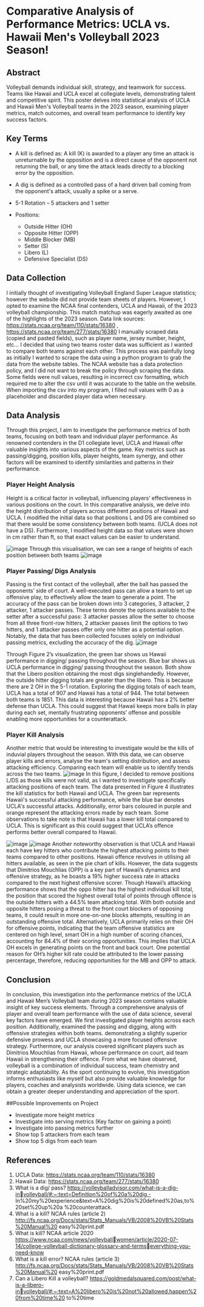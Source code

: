 # Comparative Analysis of Performance Metrics: UCLA vs. Hawaii Men's Volleyball 2023 Season!

## Abstract
Volleyball demands individual skill, strategy, and teamwork for success. Teams like Hawaii and UCLA excel at collegiate levels, demonstrating talent and competitive spirit. This poster delves into statistical analysis of UCLA and Hawaii Men's Volleyball teams in the 2023 season, examining player metrics, match outcomes, and overall team performance to identify key success factors.

## Key Terms
- A kill is defined as: A kill (K) is awarded to a player any time an attack is unreturnable by the opposition and is a direct cause of the opponent not returning the ball, or any time the attack leads directly to a blocking error by the opposition.
- A dig is defined as a controlled pass of a hard driven ball coming from the opponent's attack, usually a spike or a serve.
- 5-1 Rotation – 5 attackers and 1 setter

- Positions:
  -	Outside Hitter (OH)
  -	Opposite Hitter (OPP)
  -	Middle Blocker (MB)
  -	Setter (S)
  -	Libero (L)
  -	Defensive Specialist (DS)

## Data Collection
I initially thought of investigating Volleyball England Super League statistics; however the website did not provide team sheets of players. However, I opted to examine the NCAA final contenders, UCLA and Hawaii, of the 2023 volleyball championship. This match matchup was eagerly awaited as one of the highlights of the 2023 season.
Data link sources: https://stats.ncaa.org/team/110/stats/16380 , https://stats.ncaa.org/team/277/stats/16380
I manually scraped data (copied and pasted fields), such as player name, jersey number, height, etc... I decided that using two teams roster data was sufficient as I wanted to compare both teams against each other. This process was painfully long as initially I wanted to scrape the data using a python program to grab the data from the website tables. The NCAA website has a data protection policy, and I did not want to break the policy through scraping the data. Some fields were null values, resulting in incorrect csv formatting, which required me to alter the csv until it was accurate to the table on the website. When importing the csv into my program, I filled null values with 0 as a placeholder and discarded player data when necessary. 

## Data Analysis
Through this project, I aim to investigate the performance metrics of both teams, focusing on both team and individual player performance. As renowned contenders in the D1 collegiate level, UCLA and Hawaii offer valuable insights into various aspects of the game. Key metrics such as passing/digging, position kills, player heights, team synergy, and other factors will be examined to identify similarities and patterns in their performance.

### Player Height Analysis
Height is a critical factor in volleyball, influencing players’ effectiveness in various positions on the court. In this comparative analysis, we delve into the height distribution of players across different positions of Hawaii and UCLA. I modified the initial data so that positions L and DS are combined so that there would be some consistency between both teams. (UCLA does not have a DS). Furthermore, I modified height data so that values were shown in cm rather than ft, so that exact values can be easier to understand.

![image](https://github.com/lzam0/Volleyball-Data-Science-Project/assets/110193626/d407d0a7-5c3e-402b-90e4-f1a0c7a366a9)
Through this visualisation, we can see a range of heights of each position between both teams
![image](https://github.com/lzam0/Volleyball-Data-Science-Project/assets/110193626/430443d3-7d96-49db-b89b-de546894bf6e)


### Player Passing/ Digs Analysis
Passing is the first contact of the volleyball, after the ball has passed the opponents’ side of court. A well-executed pass can allow a team to set up offensive play, to effectively allow the team to generate a point. The accuracy of the pass can be broken down into 3 categories, 3 attacker, 2 attacker, 1 attacker passes. These terms denote the options available to the setter after a successful pass: 3 attacker passes allow the setter to choose from all three front-row hitters, 2 attacker passes limit the options to two hitters, and 1 attacker passes offer only one hitter as a potential option. Notably, the data that has been collected focuses solely on individual passing metrics, excluding the accuracy of the dig.
![image](https://github.com/lzam0/Comprehensive-Analysis-of-Performance-Metrics/assets/110193626/0e66b938-e423-4459-a9ba-35904e08b017)

Through Figure 2’s visualization, the green bar shows us Hawaii performance in digging/ passing throughout the season. Blue bar shows us UCLA performance in digging/ passing throughout the season. Both show that the Libero position obtaining the most digs singlehandedly. However, the outside hitter digging totals are greater than the libero. This is because there are 2 OH in the 5-1 rotation. Exploring the digging totals of each team, UCLA has a total of 907 and Hawaii has a total of 944. The total between both teams is 1851.
This data is interesting because Hawaii has a 2% better defense than UCLA. This could suggest that Hawaii keeps more balls in play during each set, mentally frustrating opponents’ offense and possible enabling more opportunities for a counterattack.

### Player Kill Analysis
Another metric that would be interesting to investigate would be the kills of induvial players throughout the season. With this data, we can observe player kills and errors, analyse the team's setting distribution, and assess attacking efficiency. Comparing each team will enable us to identify trends across the two teams.
![image](https://github.com/lzam0/Comprehensive-Analysis-of-Performance-Metrics/assets/110193626/c0e25891-31d9-47ee-8eb1-16150f061ea8)
In this figure, I decided to remove positions L/DS as those kills were not valid, as I wanted to investigate specifically attacking positions of each team.
The data presented in Figure 4 illustrates the kill statistics for both Hawaii and UCLA. The green bar represents Hawaii's successful attacking performance, while the blue bar denotes UCLA's successful attacks. Additionally, error bars coloured in purple and orange represent the attacking errors made by each team. Some observations to take note is that Hawaii has a lower kill total compared to UCLA. This is significant as this could suggest that UCLA’s offence performs better overall compared to Hawaii.

![image](https://github.com/lzam0/Comprehensive-Analysis-of-Performance-Metrics/assets/110193626/d15e3dc4-046c-411b-865c-1e09fc61d846)
![image](https://github.com/lzam0/Comprehensive-Analysis-of-Performance-Metrics/assets/110193626/b9207e68-a1e5-4b92-b2c6-dd31fad191ef)
Another noteworthy observation is that UCLA and Hawaii each have key hitters who contribute the highest attacking points to their teams compared to other positions. Hawaii offence revolves in utilising all hitters available, as seen in the pie chart of kills. However, the data suggests that Dimitrios Mouchlias (OPP) is a key part of Hawaii’s dynamics and offensive strategy, as he boasts a 19% higher success rate in attacks compared to the next highest offensive scorer. 
Though Hawaii’s attacking performance shows that the oppo hitter has the highest individual kill total, the position that scored the highest overall total of points through offence is the outside hitters with a 44.5% team attacking total. With both outside and opposite hitters posing a threat to the front court blockers of opposing teams, it could result in more one-on-one blocks attempts, resulting in an outstanding offensive total.
Alternatively, UCLA primarily relies on their OH for offensive points, indicating that the team offensive statistics are centered on high level, smart OH in a high number of scoring chances, accounting for 84.4% of their scoring opportunities. This implies that UCLA OH excels in generating points on the front and back court. One potential reason for OH’s higher kill rate could be attributed to the lower passing percentage, therefore, reducing opportunities for the MB and OPP to attack.

## Conclusion
In conclusion, this investigation into the performance metrics of the UCLA and Hawaii Men’s Volleyball team during 2023 season contains valuable insight of key success elements. Through a comprehensive analysis of player and overall team performance with the use of data science, several key factors have emerged. We first investigated player heights across each position. Additionally, examined the passing and digging, along with offensive strategies within both teams. demonstrating a slightly superior defensive prowess and UCLA showcasing a more focused offensive strategy.
Furthermore, our analysis covered significant players such as Dimitrios Mouchlias from Hawaii, whose performance on court, aid team Hawaii in strengthening their offence. From what we have observed, volleyball is a combination of individual success, team chemistry and strategic adaptability. As the sport continuing to evolve, this investigation informs enthusiasts like myself but also provide valuable knowledge for players, coaches and analysists worldwide. Using data science, we can obtain a greater deeper understanding and appreciation of the sport.


##Possible Improvements on Project
- Investigate more height metrics
-	Investigate into serving metrics (Key factor on gaining a point)
-	Investigate into passing metrics further
-	Show top 5 attackers from each team
-	Show top 5 digs from each team

## References
1. UCLA Data: https://stats.ncaa.org/team/110/stats/16380
2. Hawaii Data: https://stats.ncaa.org/team/277/stats/16380
3. What is a dig/ pass? https://volleyballadvisor.com/what-is-a-dig-involleyball/#:~:text=Definition%20of%20a%20dig,-
In%20my%20experience&text=A%20dig%20is%20defined%20as,to%20set%20up%20a
%20counterattack.
4. What is a kill? NCAA rules (article 2) 
http://fs.ncaa.org/Docs/stats/Stats_Manuals/VB/2008%20VB%20Stats%20Manual%20
easy%20print.pdf
5. What is kill? NCAA article 2020 https://www.ncaa.com/news/volleyballwomen/article/2020-07-14/college-volleyball-dictionary-glossary-and-termseverything-you-need-know
6. What is a kill error? NCAA rules (article 3) 
http://fs.ncaa.org/Docs/stats/Stats_Manuals/VB/2008%20VB%20Stats%20Manual%20
easy%20print.pdf
7. Can a Libero Kill a volleyball? https://goldmedalsquared.com/post/what-is-a-libero-involleyball/#:~:text=A%20libero%20is%20not%20allowed,happen%20from%20time%20
to%20time
